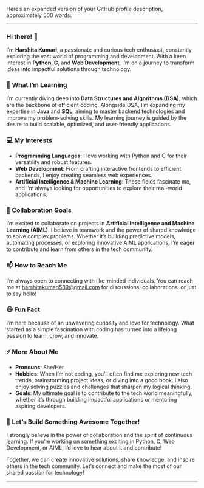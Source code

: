 Here’s an expanded version of your GitHub profile description, approximately 500 words:  

---

### Hi there! 👋  
I’m **Harshita Kumari**, a passionate and curious tech enthusiast, constantly exploring the vast world of programming and development. With a keen interest in **Python, C**, and **Web Development**, I’m on a journey to transform ideas into impactful solutions through technology.  

### 🌱 What I’m Learning  
I’m currently diving deep into **Data Structures and Algorithms (DSA)**, which are the backbone of efficient coding. Alongside DSA, I’m expanding my expertise in **Java** and **SQL**, aiming to master backend technologies and improve my problem-solving skills. My learning journey is guided by the desire to build scalable, optimized, and user-friendly applications.  

### 💻 My Interests  
- **Programming Languages**: I love working with Python and C for their versatility and robust features.  
- **Web Development**: From crafting interactive frontends to efficient backends, I enjoy creating seamless web experiences.  
- **Artificial Intelligence & Machine Learning**: These fields fascinate me, and I’m always looking for opportunities to explore their real-world applications.  

### 💞️ Collaboration Goals  
I’m excited to collaborate on projects in **Artificial Intelligence and Machine Learning (AIML)**. I believe in teamwork and the power of shared knowledge to solve complex problems. Whether it’s building predictive models, automating processes, or exploring innovative AIML applications, I’m eager to contribute and learn from others in the tech community.  

### 📫 How to Reach Me  
I’m always open to connecting with like-minded individuals. You can reach me at harshitakumari589@gmail.com for discussions, collaborations, or just to say hello!  

### 😄 Fun Fact  
I’m here because of an unwavering curiosity and love for technology. What started as a simple fascination with coding has turned into a lifelong passion to learn, grow, and innovate.  

### ⚡ More About Me  
- **Pronouns**: She/Her  
- **Hobbies**: When I’m not coding, you’ll often find me exploring new tech trends, brainstorming project ideas, or diving into a good book. I also enjoy solving puzzles and challenges that sharpen my logical thinking.  
- **Goals**: My ultimate goal is to contribute to the tech world meaningfully, whether it’s through building impactful applications or mentoring aspiring developers.  

### 🚀 Let’s Build Something Awesome Together!  
I strongly believe in the power of collaboration and the spirit of continuous learning. If you’re working on something exciting in Python, C, Web Development, or AIML, I’d love to hear about it and contribute!  

Together, we can create innovative solutions, share knowledge, and inspire others in the tech community. Let’s connect and make the most of our shared passion for technology!  

---  


